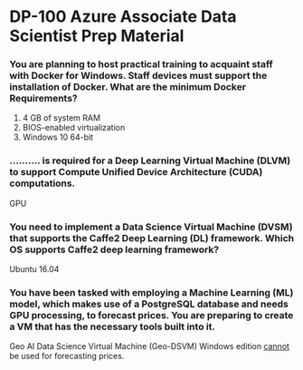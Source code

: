 # DP-100 Azure Associate Data Scientist Prep Material

### You are planning to host practical training to acquaint staff with Docker for Windows. Staff devices must support the installation of Docker. What are the minimum Docker Requirements?
1.	4 GB of system RAM
2.	BIOS-enabled virtualization
3.	Windows 10 64-bit

### .......... is required for a Deep Learning Virtual Machine (DLVM) to support Compute Unified Device Architecture (CUDA) computations.
GPU

### You need to implement a Data Science Virtual Machine (DVSM) that supports the Caffe2 Deep Learning (DL) framework. Which OS supports Caffe2 deep learning framework?
Ubuntu 16.04

### You have been tasked with employing a Machine Learning (ML) model, which makes use of a PostgreSQL database and needs GPU processing, to forecast prices. You are preparing to create a VM that has the necessary tools built into it.
Geo AI Data Science Virtual Machine (Geo-DSVM) Windows edition <u>cannot</u> be used for forecasting prices.
